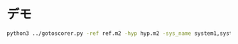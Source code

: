 # デモ

```bash
python3 ../gotoscorer.py -ref ref.m2 -hyp hyp.m2 -sys_name system1,system2,system3 
```

